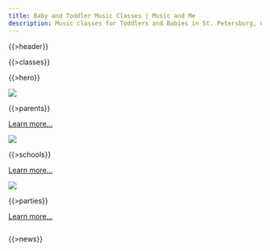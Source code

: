 ```yaml
---
title: Baby and Toddler Music Classes | Music and Me
description: Music classes for Toddlers and Babies in St. Petersburg, Clearwater and St. Pete Beach. Developmental Music Programs for schools. Entertainment for parties.
---
```


{{>header}}

{{>classes}}

{{>hero}}

<div class="row">
<div class="large-4 columns">
<div class="panel target" markdown="1">
<img src="http://placekitten.com/260/160" class="hide-for-small" />

{{>parents}}

<a href="#">Learn more...</a>
</div>
</div>
<div class="large-4 columns">
<div class="panel target" markdown="1">
<img src="http://placekitten.com/g/260/160" class="hide-for-small" />

{{>schools}}

<a href="#">Learn more...</a>
</div>
</div>
<div class="large-4 columns">
<div class="panel target" markdown="1">
<img src="http://placekitten.com/g/261/160" class="hide-for-small" />

{{>parties}}

<a href="#">Learn more...</a>
</div>
</div>
</div>
<div class="row">
<div class="large-12 columns" markdown="1">

{{>news}}

</div>
</div>
